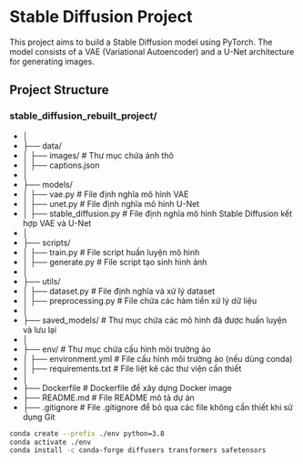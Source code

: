 
# Stable Diffusion Project

This project aims to build a Stable Diffusion model using PyTorch. The model consists of a VAE (Variational Autoencoder) and a U-Net architecture for generating images.

## Project Structure
### stable_diffusion_rebuilt_project/
- │
- ├── data/
- │ ├── images/ # Thư mục chứa ảnh thô
- │ ├── captions.json
- │
- ├── models/
- │ ├── vae.py # File định nghĩa mô hình VAE
- │ ├── unet.py # File định nghĩa mô hình U-Net
- │ ├── stable_diffusion.py # File định nghĩa mô hình Stable Diffusion kết hợp VAE và U-Net
- │
- ├── scripts/
- │ ├── train.py # File script huấn luyện mô hình
- │ ├── generate.py # File script tạo sinh hình ảnh
- │
- ├── utils/
- │ ├── dataset.py # File định nghĩa và xử lý dataset
- │ ├── preprocessing.py # File chứa các hàm tiền xử lý dữ liệu
- │
- ├── saved_models/ # Thư mục chứa các mô hình đã được huấn luyện và lưu lại
- │
- ├── env/ # Thư mục chứa cấu hình môi trường ảo
- │ ├── environment.yml # File cấu hình môi trường ảo (nếu dùng conda)
- │ ├── requirements.txt # File liệt kê các thư viện cần thiết
- │
- ├── Dockerfile # Dockerfile để xây dựng Docker image
- ├── README.md # File README mô tả dự án
- ├── .gitignore # File .gitignore để bỏ qua các file không cần thiết khi sử dụng Git

```bash
conda create --prefix ./env python=3.8
conda activate ./env
conda install -c conda-forge diffusers transformers safetensors